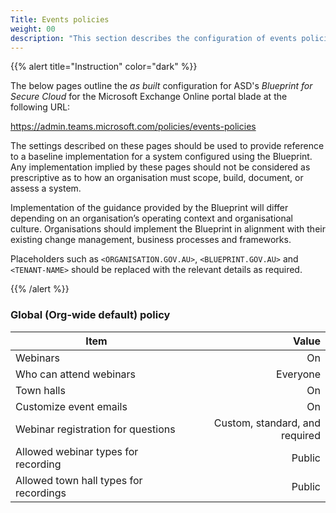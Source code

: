```yaml
---
Title: Events policies
weight: 00
description: "This section describes the configuration of events policies within Microsoft Teams associated with systems built according to guidance in ASD's Blueprint for Secure Cloud."
---
```


{{% alert title="Instruction" color="dark" %}}
 
The below pages outline the *as built* configuration for ASD's *Blueprint for Secure Cloud* for the Microsoft Exchange Online portal blade at the following URL: 
 
https://admin.teams.microsoft.com/policies/events-policies

The settings described on these pages should be used to provide reference to a baseline implementation for a system configured using the Blueprint. Any implementation implied by these pages should not be considered as prescriptive as to how an organisation must scope, build, document, or assess a system.

Implementation of the guidance provided by the Blueprint will differ depending on an organisation’s operating context and organisational culture. Organisations should implement the Blueprint in alignment with their existing change management, business processes and frameworks.

Placeholders such as `<ORGANISATION.GOV.AU>`, `<BLUEPRINT.GOV.AU>` and `<TENANT-NAME>` should be replaced with the relevant details as required.
 
{{% /alert %}}

### Global (Org-wide default) policy

| Item                                   |                          Value |
| -------------------------------------- | -----------------------------: |
| Webinars                               |                             On |
| Who can attend webinars                |                       Everyone |
| Town halls                             |                             On |
| Customize event emails                 |                             On |
| Webinar registration for questions     | Custom, standard, and required |
| Allowed webinar types for recording    |                         Public |
| Allowed town hall types for recordings |                         Public |
